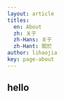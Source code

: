 ```yaml
---
layout: article
titles:
  en: About
  zh: 关于
  zh-Hans: 关于
  zh-Hant: 關於
author: lihaojia
key: page-about
---
```


## hello